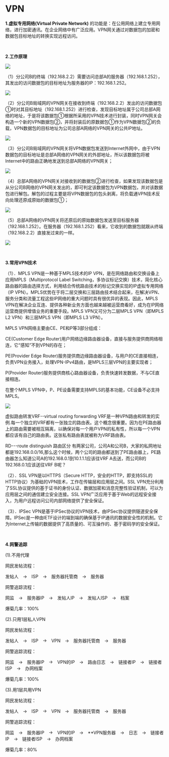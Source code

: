 # VPN

**1.虚拟专用网络(Virtual Private Network)** 的功能是：在公用网络上建立专用网络，进行加密通讯。在企业网络中有广泛应用。VPN网关通过对数据包的加密和数据包目标地址的转换实现远程访问。

<br/>

**2.工作原理**

![](../images/38.png)

（1）分公司B的终端（192.168.2.2）需要访问总部A的服务器（192.168.1.252），其发出的访问数据包的目标地址为服务器的IP：192.168.1.252。

![](../images/39.png)

（2）分公司B局域网的VPN网关在接收到终端（192.168.2.2）发出的访问数据包①时对其目标地址（192.168.1.252）进行检查，发现目标地址属于公司总部A网络的地址，于是将该数据包①根据所采用的VPN技术进行封装，同时VPN网关会构造一个新的VPN数据包②，并将封装后的原数据包①作为VPN数据包②的负载，VPN数据包的目标地址为公司总部A网络的VPN网关的公共IP地址。

![](../images/40.png)

（3）分公司B局域网的VPN网关将VPN数据包发送到Internet外网中，由于VPN数据包的目标地址是总部A网络的VPN网关的外部地址，所以该数据包将被Internet中的路由正确地发送到总部A网络的VPN网关；

![](../images/41.png)

（4）总部A网络的VPN网关对接收到的数据包②进行检查，如果发现该数据包是从分公司B网络的VPN网关发出的，即可判定该数据包为VPN数据包，并对该数据包进行解包。解包的过程主要是将VPN数据包的包头剥离，将负载通VPN技术反向处理还原成原始的数据包①；  

![](../images/42.png)

（5）总部A网络的VPN网关将还原后的原始数据包发送至目标服务器（192.168.1.252）。在服务器（192.168.1.252）看来，它收到的数据包就跟从终端（192.168.2.2）直接发过来的一样。  

![](../images/43.png)

<br/>

**3.常用VPN技术**
  
（1）．MPLS VPN是一种基于MPLS技术的IP VPN，是在网络路由和交换设备上应用MPLS（Multiprotocol Label Switching，多协议标记交换）技术，简化核心路由器的路由选择方式，利用结合传统路由技术的标记交换实现的IP虚拟专用网络（IP VPN）。MPLS优势在于将二层交换和三层路由技术结合起来，在解决VPN、服务分类和流量工程这些IP网络的重大问题时具有很优异的表现。因此，MPLS VPN在解决企业互连、提供各种新业务方面也越来越被运营商看好，成为在IP网络运营商提供增值业务的重要手段。MPLS VPN又可分为二层MPLS VPN（即MPLS L2 VPN）和三层MPLS VPN（即MPLS L3 VPN）。

MPLS VPN网络主要由CE、PE和P等3部分组成：

CE(Customer Edge Router)用户网络边缘路由器设备，直接与服务提供商网络相连，它“感知”不到VPN的存在；

PE(Provider Edge Router)服务提供商边缘路由器设备，与用户的CE直接相连，负责VPN业务接入，处理VPN-IPv4路由，是MPLS三层VPN的主要实现者；

P(Provider Router)服务提供商核心路由器设备，负责快速转发数据，不与CE直接相连。

在整个MPLS VPN中，P、PE设备需要支持MPLS的基本功能，CE设备不必支持MPLS。

![](../images/44.png)

虚拟路由转发VRF--virtual routing forwarding
    VRF是一种VPN路由和转发的实例.每一个独立的VRF都有一张独立的路由表。这个概念很重要。因为在PE路由器上的路由需要被相互隔离，以确保对每一个用户VPN的私有性，所以每一个VPN都应该有自己的路由表。这张私有路由表就被称为VRF路由表。

RD---route distinguish 路由区分 
有两家公司，公司A和公司B，大家的私网地址都是192.168.0.0/16,那么这个时候，两个公司的路由都送到了PE路由器上，PE路由器怎么知道公司A的192.168.0.1到10.1.1.1应该往VRF A去送，而公司B的192.168.0.1应该送往VRF B呢？


（2）．SSL VPN是以HTTPS（Secure HTTP，安全的HTTP，即支持SSL的HTTP协议）为基础的VPN技术，工作在传输层和应用层之间。SSL VPN充分利用了SSL协议提供的基于证书的身份认证、数据加密和消息完整性验证机制，可以为应用层之间的通信建立安全连接。SSL VPN广泛应用于基于Web的远程安全接入，为用户远程访问公司内部网络提供了安全保证。

（3）．IPSec VPN是基于IPSec协议的VPN技术，由IPSec协议提供隧道安全保障。IPSec是一种由IETF设计的端到端的确保基于IP通讯的数据安全性的机制。它为Internet上传输的数据提供了高质量的、可互操作的、基于密码学的安全保证。

<br/>

**4.网警追踪**

(1).不用代理

网民发帖流程：

发帖人　→　ISP　→　服务器托管商　→　服务器

网警追踪流程：

网监　→　服务器IP　→　发帖人IP　→　发帖人ISP　→　档案

爆菊几率：100%

(2).只用1层私人VPN

网民发帖流程：

发帖人　→　ISP　→　VPN　→　服务器托管商　→　服务器

网警追踪流程：

网监　→　服务器IP　→　VPN的IP　→　路由日志　→　链接者IP　→　链接者ISP　→　办网档案

爆菊几率：100%

(3).用1层共用VPN

网民发帖流程：

发帖人　→　ISP　→　VPN　→　服务器托管商　→　服务器

网警追踪流程：

网监　→　服务器IP　→　VPN的IP　→　**VPN服务器　→　日志　→　链接者IP　→　链接者ISP　→　办网档案

爆菊几率：80%
